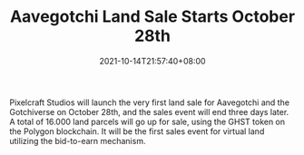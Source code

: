 ﻿---
title: "Aavegotchi Land Sale Starts October 28th"
date: 2021-10-14T21:57:40+08:00
lastmod: 2021-10-14T16:45:40+08:00
draft: false
authors: ["Pearl"]
description: "Pixelcraft Studios will launch the very first land sale for Aavegotchi and the Gotchiverse on October 28th, and the sales event will end three days later. A total of 16.000 land parcels will go up for sale, using the GHST token on the Polygon blockchain. It will be the first sales event for virtual land utilizing the bid-to-earn mechanism."
featuredImage: "aavegotchi-land-sale-auction-ghst-token.png"
tags: ["Strategy Games","Play to Earn"]
categories: ["news"]
news: ["Strategy Games"]
weight: 
lightgallery: true
pinned: false
recommend: false
recommend1: false
---

Pixelcraft Studios will launch the very first land sale for Aavegotchi and the Gotchiverse on October 28th, and the sales event will end three days later. A total of 16.000 land parcels will go up for sale, using the GHST token on the Polygon blockchain. It will be the first sales event for virtual land utilizing the bid-to-earn mechanism.

<!--more-->

